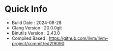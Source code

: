 # Quick Info
* Build Date : 2024-08-28
* Clang Version : 20.0.0git
* Binutils Version : 2.43.0
* Compiled Based : https://github.com/llvm/llvm-project/commit/ed2f9090
